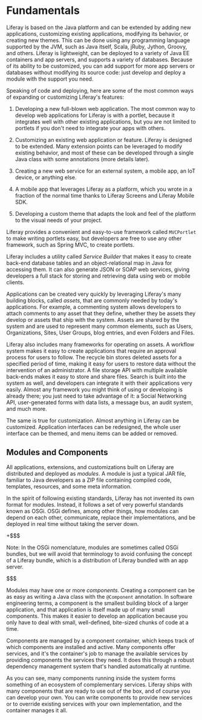 # Fundamentals 

Liferay is based on the Java platform and can be extended by adding new
applications, customizing existing applications, modifying its behavior, or
creating new themes. This can be done using any programming language supported
by the JVM, such as Java itself, Scala, jRuby, Jython, Groovy, and others.
Liferay is lightweight, can be deployed to a variety of Java EE containers and
app servers, and supports a variety of databases. Because of its ability to be
customized, you can add support for more app servers or databases without
modifying its source code: just develop and deploy a module with the support you
need. 

Speaking of code and deploying, here are some of the most common ways of
expanding or customizing Liferay's features: 

1. Developing a new full-blown web application. The most common way to develop
   web applications for Liferay is with a portlet, because it integrates well
   with other existing applications, but you are not limited to portlets if you
   don't need to integrate your apps with others. 

2. Customizing an existing web application or feature. Liferay is designed to be
   extended. Many extension points can be leveraged to modify existing behavior,
   and most of these can be developed through a single Java class with some
   annotations (more details later). 

3. Creating a new web service for an external system, a mobile app, an IoT
   device, or anything else. 

4. A mobile app that leverages Liferay as a platform, which you wrote in a
   fraction of the normal time thanks to Liferay Screens and Liferay Mobile SDK. 

5. Developing a custom theme that adapts the look and feel of the platform to
   the visual needs of your project. 

Liferay provides a convenient and easy-to-use framework called `MVCPortlet` to
make writing portlets easy, but developers are free to use any other framework,
such as Spring MVC, to create portlets. 

Liferay includes a utility called *Service Builder* that makes it easy to create
back-end database tables and an object-relational map in Java for accessing
them. It can also generate JSON or SOAP web services, giving developers a full
stack for storing and retrieving data using web or mobile clients.

Applications can be created very quickly by leveraging Liferay's many building
blocks, called *assets*, that are commonly needed by today's applications. For
example, a commenting system allows developers to attach comments to any asset
that they define, whether they be assets they develop or assets that ship with
the system. Assets are shared by the system and are used to represent many
common elements, such as Users, Organizations, Sites, User Groups, blog entries,
and even Folders and Files. 

Liferay also includes many frameworks for operating on assets. A workflow system
makes it easy to create applications that require an approval process for users
to follow. The recycle bin stores deleted assets for a specified period of time,
making it easy for users to restore data without the intervention of an
administrator. A file storage API with multiple available back-ends makes it
easy to store and share files. Search is built into the system as well, and
developers can integrate it with their applications very easily. Almost any
framework you might think of using or developing is already there; you just need
to take advantage of it: a Social Networking API, user-generated forms with data
lists, a message bus, an audit system, and much more. 

The same is true for customization. Almost anything in Liferay can be
customized. Application interfaces can be redesigned, the whole user interface
can be themed, and menu items can be added or removed. 

## Modules and Components 

All applications, extensions, and customizations built on Liferay are
distributed and deployed as *modules*. A module is just a typical JAR file,
familiar to Java developers as a ZIP file containing compiled code, templates,
resources, and some meta information. 

In the spirit of following existing standards, Liferay has not invented its own
format for modules. Instead, it follows a set of very powerful standards known
as OSGi. OSGi defines, among other things, how modules can depend on each other,
communicate, replace their implementations, and be deployed in real time without
taking the server down. 

+$$$ 

Note: In the OSGi nomenclature, modules are sometimes called OSGi bundles, but
we will avoid that terminology to avoid confusing the concept of a Liferay
bundle, which is a distribution of Liferay bundled with an app server. 

$$$

Modules may have one or more *components*. Creating a component can be as easy
as writing a Java class with the `@Component` annotation. In software
engineering terms, a component is the smallest building block of a larger
application, and that application is itself made up of many small components.
This makes it easier to develop an application because you only have to deal
with small, well-defined, bite-sized chunks of code at a time. 

Components are managed by a component container, which keeps track of which
components are installed and active. Many components offer services, and it's
the container's job to manage the available services by providing components the
services they need. It does this through a robust dependency management system
that's handled automatically at runtime. 

As you can see, many components running inside the system forms something of an
ecosystem of complementary services. Liferay ships with many components that are
ready to use out of the box, and of course you can develop your own. You can
write components to provide new services or to override existing services with
your own implementation, and the container manages it all. 

